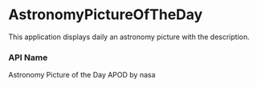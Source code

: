 # AstronomyPictureOfTheDay
This application displays daily an astronomy picture with the description. 

### API Name
Astronomy Picture of the Day APOD by nasa
